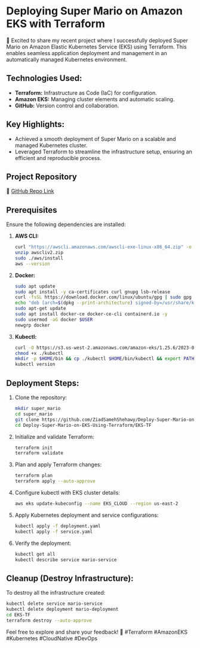# Deploying Super Mario on Amazon EKS with Terraform

🚀 Excited to share my recent project where I successfully deployed Super Mario on Amazon Elastic Kubernetes Service (EKS) using Terraform. This enables seamless application deployment and management in an automatically managed Kubernetes environment.

## Technologies Used:
- **Terraform:** Infrastructure as Code (IaC) for configuration.
- **Amazon EKS:** Managing cluster elements and automatic scaling.
- **GitHub:** Version control and collaboration.

## Key Highlights:
- Achieved a smooth deployment of Super Mario on a scalable and managed Kubernetes cluster.
- Leveraged Terraform to streamline the infrastructure setup, ensuring an efficient and reproducible process.

## Project Repository
🔗 [GitHub Repo Link](https://github.com/ZiadSamehShehawy/Deploy-Super-Mario-on-EKS-Using-Terraform.git)

## Prerequisites
Ensure the following dependencies are installed:

1. **AWS CLI:**
   ```bash
   curl "https://awscli.amazonaws.com/awscli-exe-linux-x86_64.zip" -o "awscliv2.zip"
   unzip awscliv2.zip
   sudo ./aws/install
   aws --version
   ```

2. **Docker:**
   ```bash
   sudo apt update
   sudo apt install -y ca-certificates curl gnupg lsb-release
   curl -fsSL https://download.docker.com/linux/ubuntu/gpg | sudo gpg --dearmor -o /usr/share/keyrings/docker-archive-keyring.gpg
   echo "deb [arch=$(dpkg --print-architecture) signed-by=/usr/share/keyrings/docker-archive-keyring.gpg] https://download.docker.com/linux/ubuntu $(lsb_release -cs) stable" | sudo tee /etc/apt/sources.list.d/docker.list > /dev/null
   sudo apt-get update
   sudo apt install docker-ce docker-ce-cli containerd.io -y
   sudo usermod -aG docker $USER
   newgrp docker
   ```

3. **Kubectl:**
   ```bash
   curl -O https://s3.us-west-2.amazonaws.com/amazon-eks/1.25.6/2023-01-30/bin/linux/amd64/kubectl
   chmod +x ./kubectl
   mkdir -p $HOME/bin && cp ./kubectl $HOME/bin/kubectl && export PATH=$PATH:$HOME/bin
   kubectl version
   ```

## Deployment Steps:
1. Clone the repository:
   ```bash
   mkdir super_mario
   cd super_mario
   git clone https://github.com/ZiadSamehShehawy/Deploy-Super-Mario-on-EKS-Using-Terraform.git
   cd Deploy-Super-Mario-on-EKS-Using-Terraform/EKS-TF
   ```

2. Initialize and validate Terraform:
   ```bash
   terraform init
   terraform validate
   ```

3. Plan and apply Terraform changes:
   ```bash
   terraform plan
   terraform apply --auto-approve
   ```

4. Configure kubectl with EKS cluster details:
   ```bash
   aws eks update-kubeconfig --name EKS_CLOUD --region us-east-2
   ```

5. Apply Kubernetes deployment and service configurations:
   ```bash
   kubectl apply -f deployment.yaml
   kubectl apply -f service.yaml
   ```

6. Verify the deployment:
   ```bash
   kubectl get all
   kubectl describe service mario-service
   ```

## Cleanup (Destroy Infrastructure):
To destroy all the infrastructure created:
   ```bash
   kubectl delete service mario-service
   kubectl delete deployment mario-deployment
   cd EKS-TF
   terraform destroy --auto-approve
   ```
Feel free to explore and share your feedback! 🌟 #Terraform #AmazonEKS #Kubernetes #CloudNative #DevOps
